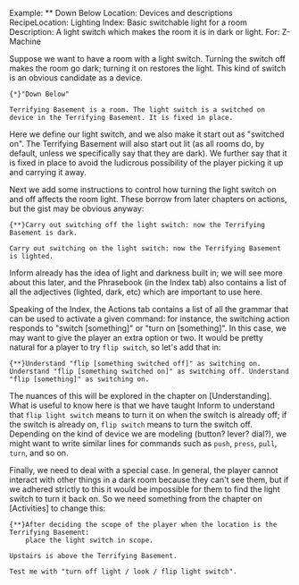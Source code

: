 Example: ** Down Below
Location: Devices and descriptions
RecipeLocation: Lighting
Index: Basic switchable light for a room
Description: A light switch which makes the room it is in dark or light.
For: Z-Machine

  
Suppose we want to have a room with a light switch. Turning the switch off makes the room go dark; turning it on restores the light. This kind of switch is an obvious candidate as a device.

  

``` inform7
{*}"Down Below"

Terrifying Basement is a room. The light switch is a switched on device in the Terrifying Basement. It is fixed in place.
```

  
Here we define our light switch, and we also make it start out as "switched on". The Terrifying Basement will also start out lit (as all rooms do, by default, unless we specifically say that they are dark). We further say that it is fixed in place to avoid the ludicrous possibility of the player picking it up and carrying it away.

  
Next we add some instructions to control how turning the light switch on and off affects the room light. These borrow from later chapters on actions, but the gist may be obvious anyway:

  

``` inform7
{**}Carry out switching off the light switch: now the Terrifying Basement is dark.

Carry out switching on the light switch: now the Terrifying Basement is lighted.
```

  
Inform already has the idea of light and darkness built in; we will see more about this later, and the Phrasebook (in the Index tab) also contains a list of all the adjectives (lighted, dark, etc) which are important to use here.

  
Speaking of the Index, the Actions tab contains a list of all the grammar that can be used to activate a given command: for instance, the switching action responds to "switch [something]" or "turn on [something]". In this case, we may want to give the player an extra option or two. It would be pretty natural for a player to try ``flip switch``, so let's add that in:

  

``` inform7
{**}Understand "flip [something switched off]" as switching on. Understand "flip [something switched on]" as switching off. Understand "flip [something]" as switching on.
```

  
The nuances of this will be explored in the chapter on [Understanding]. What is useful to know here is that we have taught Inform to understand that ``flip light switch`` means to turn it on when the switch is already off; if the switch is already on, ``flip switch`` means to turn the switch off. Depending on the kind of device we are modeling (button? lever? dial?), we might want to write similar lines for commands such as ``push``, ``press``, ``pull``, ``turn``, and so on.

  
Finally, we need to deal with a special case. In general, the player cannot interact with other things in a dark room because they can't see them, but if we adhered strictly to this it would be impossible for them to find the light switch to turn it back on. So we need something from the chapter on [Activities] to change this:

  

``` inform7
{**}After deciding the scope of the player when the location is the Terrifying Basement:
	place the light switch in scope.

Upstairs is above the Terrifying Basement.

Test me with "turn off light / look / flip light switch".
```

